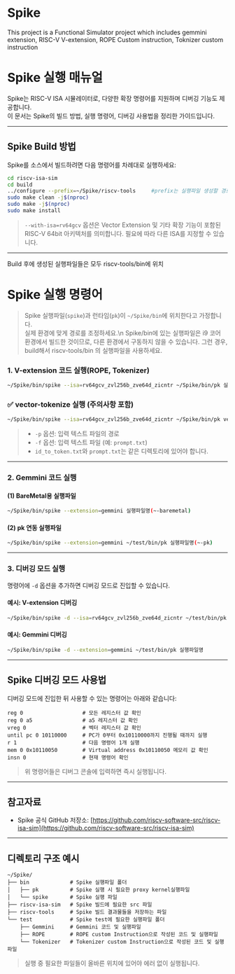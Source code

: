 # Spike
This project is a Functional Simulator project which includes gemmini extension, RISC-V V-extension, ROPE Custom instruction, Toknizer custom instruction

# Spike 실행 매뉴얼

Spike는 RISC-V ISA 시뮬레이터로, 다양한 확장 명령어를 지원하며 디버깅 기능도 제공합니다.  
이 문서는 Spike의 빌드 방법, 실행 명령어, 디버깅 사용법을 정리한 가이드입니다.

---

## Spike Build 방법

Spike를 소스에서 빌드하려면 다음 명령어를 차례대로 실행하세요:

```bash
cd riscv-isa-sim
cd build
../configure --prefix=~/Spike/riscv-tools     #prefix는 실행파일 생성할 경로로 입력
sudo make clean -j$(nproc)
sudo make -j$(nproc)
sudo make install
```

> `--with-isa=rv64gcv` 옵션은 Vector Extension 및 기타 확장 기능이 포함된 RISC-V 64bit 아키텍처를 의미합니다. 필요에 따라 다른 ISA를 지정할 수 있습니다.

---
Build 후에 생성된 실행파일들은 모두 riscv-tools/bin에 위치

# Spike 실행 명령어

> Spike 실행파일(`spike`)과 런타임(`pk`)이 `~/Spike/bin`에 위치한다고 가정합니다.  
> 실제 환경에 맞게 경로를 조정하세요.\n
> Spike/bin에 있는 실행파일은 i9 코어 환경에서 빌드한 것이므로, 다른 환경에서 구동하지 않을 수 있습니다. 그런 경우, build해서 riscv-tools/bin 의 실행파일을 사용하세요.

### 1. V-extension 코드 실행(ROPE, Tokenizer)

```bash
~/Spike/bin/spike --isa=rv64gcv_zvl256b_zve64d_zicntr ~/Spike/bin/pk 실행파일명
```

### ✅ vector-tokenize 실행 (주의사항 포함)

```bash
~/Spike/bin/spike --isa=rv64gcv_zvl256b_zve64d_zicntr ~/Spike/bin/pk vector-tokenize -p ~/Spike/test/Tokenizer -f prompt.txt
```

> - `-p` 옵션: 입력 텍스트 파일의 경로
> - `-f` 옵션: 입력 텍스트 파일 (예: `prompt.txt`)  
> - `id_to_token.txt`와 `prompt.txt`는 같은 디렉토리에 있어야 합니다.

---

### 2. Gemmini 코드 실행

#### (1) BareMetal용 실행파일

```bash
~/Spike/bin/spike --extension=gemmini 실행파일명(~-baremetal)
```

#### (2) pk 연동 실행파일

```bash
~/Spike/bin/spike --extension=gemmini ~/test/bin/pk 실행파일명(~-pk)
```

---

### 3. 디버깅 모드 실행

명령어에 `-d` 옵션을 추가하면 디버깅 모드로 진입할 수 있습니다.

#### 예시: V-extension 디버깅

```bash
~/Spike/bin/spike -d --isa=rv64gcv_zvl256b_zve64d_zicntr ~/test/bin/pk 실행파일명
```

#### 예시: Gemmini 디버깅

```bash
~/Spike/bin/spike -d --extension=gemmini ~/test/bin/pk 실행파일명
```

---

## Spike 디버깅 모드 사용법

디버깅 모드에 진입한 뒤 사용할 수 있는 명령어는 아래와 같습니다:

```text
reg 0                   # 모든 레지스터 값 확인
reg 0 a5                # a5 레지스터 값 확인
vreg 0                  # 벡터 레지스터 값 확인
until pc 0 10110000     # PC가 0부터 0x10110000까지 진행될 때까지 실행
r 1                     # 다음 명령어 1개 실행
mem 0 0x10110050        # Virtual address 0x10110050 메모리 값 확인
insn 0                  # 현재 명령어 확인
```

> 위 명령어들은 디버그 콘솔에 입력하면 즉시 실행됩니다.

---

## 참고자료

- Spike 공식 GitHub 저장소: [https://github.com/riscv-software-src/riscv-isa-sim](https://github.com/riscv-software-src/riscv-isa-sim)

---

## 디렉토리 구조 예시

```text
~/Spike/   
├── bin             # Spike 실행파일 폴더
│   ├── pk          # Spike 실행 시 필요한 proxy kernel실행파일
│   └── spike       # Spike 실행 파일
├── riscv-isa-sim   # Spike 빌드에 필요한 src 파일
├── riscv-tools     # Spike 빌드 결과물들을 저장하는 파일
└── test            # Spike test에 필요한 실행파일 폴더
    ├── Gemmini     # Gemmini 코드 및 실행파일
    ├── ROPE        # ROPE custom Instruction으로 작성된 코드 및 실행파일
    └── Tokenizer   # Tokenizer custom Instruction으로 작성된 코드 및 실행파일
```

> 실행 중 필요한 파일들이 올바른 위치에 있어야 에러 없이 실행됩니다.

